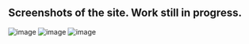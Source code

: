 ## Screenshots of the site. Work still in progress.
![image](https://user-images.githubusercontent.com/122736279/235706470-87b8a706-d603-4f11-86e2-ef4544cc0eb4.png)
![image](https://user-images.githubusercontent.com/122736279/235706564-d49059ef-5323-4b2d-b016-9fecf8ba31fb.png)
![image](https://user-images.githubusercontent.com/122736279/235706648-250aec41-fa1c-438d-b5e8-86483cd428e6.png)
